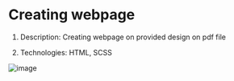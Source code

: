 # Creating webpage

1. Description:
Creating webpage on provided design on pdf file

2. Technologies:
HTML, SCSS


![image](https://user-images.githubusercontent.com/87691625/178904993-cc596b24-021d-48d4-8184-845a6fc4e5da.png)
